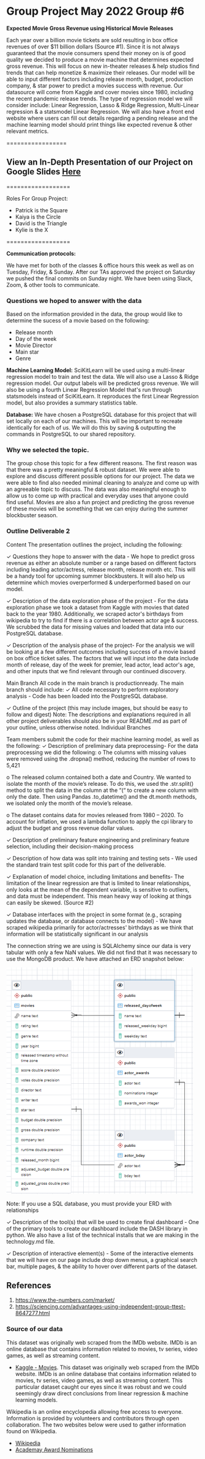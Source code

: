 # Group Project May 2022 Group #6
**Expected Movie Gross
 Revenue using Historical Movie Releases**

Each year over a billion movie tickets are sold resulting in box office revenues of over $11 billion dollars (Source #1). Since it is not always guaranteed that the movie consumers spend their money on is of good quality we decided to produce a movie machine that determines expected gross revenue. This will focus on new in-theater releases & help studios find trends that can help monetize & maximize their releases. Our model will be able to input different factors including release month, budget, production company, & star power to predict a movies success with revenue. Our datasource will come from Kaggle and cover movies since 1980, including the recent pandemic release trends. The type of regression model we will consider include: Linear Regression, Lasso & Ridge Regression, Multi-Linear regression & a statsmodel Linear Regression. We will also have a front end website where users can fill out details regarding a pending release and the machine learning model should print things like expected revenue & other relevant metrics.

=================
## View an In-Depth Presentation of our Project on Google Slides [Here](https://docs.google.com/presentation/d/19gyoO1Xixo4S4uNQXGSk6etrtWgv2QRmYCXpXCZC0VE/edit#slide=id.p)
==================

Roles For Group Project:
- Patrick is the Square 
- Kaiya is the Circle
- David is the Triangle
- Kylie is the X
<!-- We were each responsible for an branch during the first segment:
![](https://github.com/PDob02/Group_Project_May_2022/blob/pdobry/segment_1/Images/Git_Branches_Segment_1.png) -->
==================

**Communication protocols:**

We have met for both of the classes & office hours this week as well as on Tuesday, Friday, & Sunday. After our TAs approved the project on Saturday we pushed the final commits on Sunday night. We have been using Slack, Zoom, & other tools to communicate. 

### Questions we hoped to answer with the data

Based on the information provided in the data, the group would like to determine the sucess of a movie based on the following:
* Release month
* Day of the week
* Movie Director
* Main star
* Genre

**Machine Learning Model:**
SciKitLearn  will be used using a multi-linear regression model to train and test the data. We will also use a Lasso & Ridge regression model. Our output labels will be predicted gross revenue. We will also be using a fourth Linear Regression Model that's run through statsmodels instead of SciKitLearn. It reproduces the first Linear Regression model, but also provides a summary statistics table.

**Database:** We have chosen a PostgreSQL database for this project that will set locally on each of our machines. This will be important to recreate identically for each of us. We will do this by saving & outputting the commands in PostgreSQL to our shared repository. 

### Why we selected the topic.
The group chose this topic for a few different reasons.  The first reason was that there was a pretty meaningful & robust dataset. We were able to explore and discuss different possible options for our project. The data we were able to find also needed minimal cleaning to analyze and come up with an agreeable topic to discuss. The data was also meaningful enough to allow us to come up with practical and everyday uses that anyone could find useful. Movies are also a fun project and predicting the gross revenue of these movies will be something that we can enjoy during the summer blockbuster season. 

### Outline Deliverable 2 ### 
Content
The presentation outlines the project,
including the following:
<!-- ✓ Selected topic - Data analysis for Movies -->
<!-- ✓ Reason why they selected their topic - Fun topic- we explained this in the first readme -->
<!-- ✓ Description of their source of data- Kaggle done -->
✓ Questions they hope to answer with
the data - We hope to predict gross revenue as either an absolute number or a range based on different factors including leading actor/actress, release month, release month etc. This will be a handy tool for upcoming summer blockbusters. It will also help us determine which movies overperformed & underperformed based on our model.

✓ Description of the data exploration
phase of the project - For the data exploration phase we took a dataset from Kaggle with movies that dated back to the year 1980. Additionally, we scraped actor's birthdays from wikipedia to try to find if there is a correlation between actor age & success. We scrubbed the data for missing values and loaded that data into our PostgreSQL database. 

✓ Description of the analysis phase of
the project- 
For the analysis we will be looking at a few different outcomes including success of a movie based on box office ticket sales. The factors that we will input into the data include month of release, day of the week for premier, lead actor, lead actor's age, and other inputs that we find relevant through our continued discovery.  

Main Branch All code in the main branch is productionready.
The main branch should include: ✓ All code necessary to perform
exploratory analysis - Code has been loaded into the PostgreSQL database.

<!-- ✓ Description of the communication
protocols - DONE -->

✓ Outline of the project (this may include
images, but should be easy to follow and
digest)
Note: The descriptions and explanations
required in all other project deliverables
should also be in your README.md as
part of your outline, unless otherwise
noted.
Individual Branches 

<!-- ✓ At least one branch for each team member - Satisfied -->
<!-- 
✓ Each team member has at least four
commits for the duration of the second
segment (eight total commits per person) Yes -->

Team members submit the code for their machine learning model, as well as the
following:
✓ Description of preliminary data
preprocessing- For the data preprocessing we did the following:
o   The columns with missing values were removed using the .dropna() method, reducing the number of rows to 5,421

o   The released column contained both a date and Country. We wanted to isolate the month of the movie’s release. To do this, we used the .str.split() method to split the data in the column at the “(“ to create a new column with only the date. Then using Pandas .to_datetime() and the dt.month methods, we isolated only the month of the movie’s release.

o   The dataset contains data for movies released from 1980 – 2020. To account for inflation, we used a lambda function to apply the cpi library to adjust the budget and gross revenue dollar values.


✓ Description of preliminary feature
engineering and preliminary feature
selection, including their decision-making
process 

✓ Description of how data was split into
training and testing sets - We used the standard train test split code for this part of the deliverable. 

✓ Explanation of model choice, including limitations and benefits- 
The limitation of the linear regression are that is limited to linear relationships, only looks at the mean of the dependent variable, is sensitive to outliers, and data must be independent. This mean heavy way of looking at things can easily be skewed. (Source #2)
<!-- 
Team members present a fully integrated
database.
✓ Database stores static data for use
during the project - Satisfied with Postgres -->
✓ Database interfaces with the project in
some format (e.g., scraping updates the
database, or database connects to the
model) - We have scraped wikipedia primarily for actor/actresses' birthdays as we think that information will be statistically significant in our analysis 

<!-- ✓ Includes at least two tables (or
collections, if using MongoDB)  -->
<!-- 
✓ Includes at least one join using the
database language (not including any
joins in Pandas) The database language we are using is SQL via PostgreSQL -->

The connection string we are using is SQLAlchemy since our data is very tabular with only a few NaN values. We did not find that it was necessary to use the MongoDB product. We have attached an ERD snapshot below:

![](https://github.com/PDob02/Group_Project_May_2022/blob/main/Images/moviesERD.png)

Note: If you use a SQL database, you
must provide your ERD with relationships

<!-- A blueprint for the dashboard is created
and includes all of the following:
✓ Storyboard on Google Slide(s) - Done? -->

✓ Description of the tool(s) that will be
used to create final dashboard - One of the primary tools to create our dashboard include the DASH library in python. We also have a list of the technical installs that we are making in the technology.md file. 

✓ Description of interactive element(s) - Some of the interactive elements that we will have on our page include drop down menus, a graphical search bar, multiple pages, & the ability to hover over different parts of the dataset. 

## References
1. https://www.the-numbers.com/market/
2. https://sciencing.com/advantages-using-independent-group-ttest-8647277.html 

### Source of our data
This dataset was originally web scraped from the IMDb website.  IMDb is an online database that contains information related to movies, tv series, video games, as well as streaming content.

* [Kaggle - Movies](https://www.kaggle.com/datasets/danielgrijalvas/movies). This dataset was originally web scraped from the IMDb website.  IMDb is an online database that contains information related to movies, tv series, video games, as well as streaming content. This particular dataset caught our eyes since it was robust and we could seemingly draw direct conclusions from linear regression & machine learning models.

Wikipedia is an online encyclopedia allowing free access to everyone.  Information is provided by volunteers and contributors through open collaboration.  The two websites below were used to gather information found on Wikipedia.

* [Wikipedia](https://en.wikipedia.org/wiki/Main_Page)
* [Academay Award Nominations](https://en.wikipedia.org/wiki/List_of_actors_with_Academy_Award_nominations#List_of_actors)

